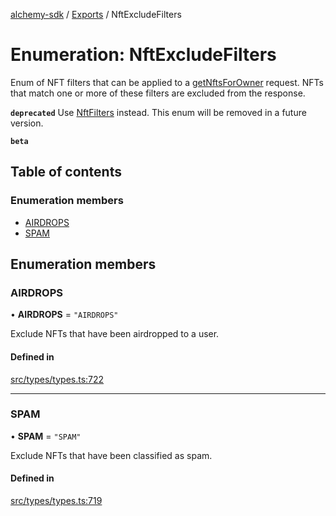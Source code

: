 [alchemy-sdk](../README.md) / [Exports](../modules.md) / NftExcludeFilters

# Enumeration: NftExcludeFilters

Enum of NFT filters that can be applied to a [getNftsForOwner](../classes/NftNamespace.md#getnftsforowner) request.
NFTs that match one or more of these filters are excluded from the response.

**`deprecated`** Use [NftFilters](NftFilters.md) instead. This enum will be removed in a
  future version.

**`beta`**

## Table of contents

### Enumeration members

- [AIRDROPS](NftExcludeFilters.md#airdrops)
- [SPAM](NftExcludeFilters.md#spam)

## Enumeration members

### AIRDROPS

• **AIRDROPS** = `"AIRDROPS"`

Exclude NFTs that have been airdropped to a user.

#### Defined in

[src/types/types.ts:722](https://github.com/alchemyplatform/alchemy-sdk-js/blob/340ad5a/src/types/types.ts#L722)

___

### SPAM

• **SPAM** = `"SPAM"`

Exclude NFTs that have been classified as spam.

#### Defined in

[src/types/types.ts:719](https://github.com/alchemyplatform/alchemy-sdk-js/blob/340ad5a/src/types/types.ts#L719)
